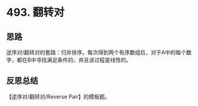 # 493. 翻转对

## 思路

逆序对/翻转对的套路：归并排序。每次得到两个有序数组后，对于A中的每个数字，都在B中寻找满足条件的，并且该过程是线性的。

## 反思总结

【逆序对/翻转对/Reverse Pair】的模板题。
